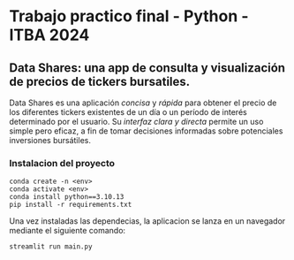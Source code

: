 # Trabajo practico final - Python - ITBA 2024

## Data Shares: una app de consulta y visualización de precios de tickers bursatiles.

Data Shares es una aplicación _concisa_ y _rápida_ para obtener el precio de los diferentes tickers existentes de un día o un período de interés determinado por el usuario. Su _interfaz clara y directa_ permite un uso simple pero eficaz, a fin de tomar decisiones informadas sobre potenciales inversiones bursátiles.

### Instalacion del proyecto

```
conda create -n <env>
conda activate <env>
conda install python==3.10.13
pip install -r requirements.txt
```

Una vez instaladas las dependecias, la aplicacion se lanza en un navegador mediante el siguiente comando:

```
streamlit run main.py
```
